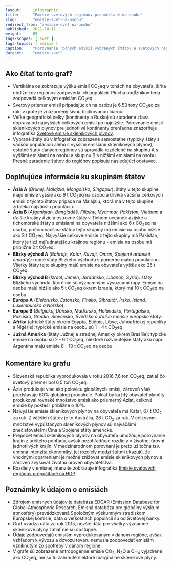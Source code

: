 ```yaml
---
layout:     infographic
title:      "Emisie svetových regiónov prepočítané na osobu"
slug:       "emisie-svet-na-osobu"
redirect_from: "/emisie-svet-na-osobu"
published:  2021-10-11
weight:     89
tags-scopes: [ svet ]
tags-topics: [ emisie ]
caption:    "Porovnanie ročných emisií vybraných štátov a svetových regiónov, vyjadrené na obyvateľa aj za celú populáciu."
dataset:    "emisie-svet"
---
```


## Ako čítať tento graf?

* Vertikálna os zobrazuje výšku emisií <glossary id="co2eq">CO<sub>2</sub>eq</glossary> v tonách na obyvateľa, šírka obdĺžnikov regiónov zodpovedá ich populácii. Plocha obdĺžnikov teda zodpovedá celkovým emisiám CO<sub>2</sub>eq.
* Svetový priemer emisií pripadajúcich na osobu je 6,53 tony CO<sub>2</sub>eq za rok, v grafe je znázornený sivou bodkovanou čiarou.
* Veľké geografické celky (kontinenty a Rusko) sú zoradené zľava doprava od najvyšších celkových emisií po najnižšie. Porovnanie emisií skleníkových plynov pre jednotlivé kontinenty prehľadne znázorňuje infografika [Svetové emisie skleníkových plynov](/infografiky/emisie-svet).
* Vybrané štáty sú v infografike zobrazené samostatne (typicky štáty s väčšou populáciou alebo s vyššími emisiami skleníkových plynov), ostatné štáty daných regiónov sú spravidla rozdelené na skupinu A s vyššími emisiami na osobu a skupinu B s nižšími emisiami na osobu. Presné zaradenie štátov do regiónov popisuje nasledujúci odstavec.

## Doplňujúce informácie ku skupinám štátov

* __Ázia A__ (*Brunej, Malajzia, Mongolsko, Singapur*): štáty v tejto skupine majú emisie vyššie ako 9 t CO<sub>2</sub>eq na osobu a drvivá väčšina celkových emisií z týchto štátov pripadá na Malajziu, ktorá ma v tejto skupine zďaleka najväčšiu populáciu.
* __Ázia B__ (*Afganistan, Bangladéš, Filipíny, Myanmar, Pakistan, Vietnam* a ďalšie krajiny Ázie a ostrovné štáty v Tichom oceáne): ázijské a tichomorské štáty s emisiami na obyvateľa nižšími ako 6 t CO<sub>2</sub>eq na osobu, pričom väčšina štátov tejto skupiny má emisie na osobu nižšie ako 3 t CO<sub>2</sub>eq. Najvyššie celkové emisie z tejto skupiny má Pakistan, ktorý je tiež najľudnatejšou krajinou regiónu - emisie na osobu má približne 2 t CO<sub>2</sub>eq.
* __Blízky východ A__ (*Bahrajn, Katar, Kuvajt, Omán, Spojené arabské emiráty*): ropné štáty Blízkeho východu s pomerne malou populáciou. Všetky štáty tejto skupiny majú emisie na obyvateľa vyššie ako 25 t CO<sub>2</sub>eq.
* __Blízky východ B__ (*Izrael, Jemen, Jordánsko, Libanon, Sýria*): štáty Blízkeho východu, ktoré nie sú významnými vývozcami ropy. Emisie na osobu majú nižšie ako 5 t CO<sub>2</sub>eq okrem Izraela, ktorý má 10 t CO<sub>2</sub>eq na osobu.
* __Európa A__ (*Bielorusko, Estónsko, Fínsko, Gibraltár, Írsko, Island, Luxembursko a Nórsko*).
* __Európa B__ (*Belgicko, Dánsko, Maďarsko, Holandsko, Portugalsko, Rakúsko, Grécko, Slovensko, Švédsko a ďalšie menšie európske štáty*.
* __Afrika__ (africké štáty okrem Egypta, Etiópie, Líbye, Juhoafrickej republiky a Nigérie): typické emisie na osobu sú 1 - 4 t CO<sub>2</sub>eq.
* __Južná Amerika__ (štáty Južnej a strednej Ameriky okrem Brazílie): typické emisie na osobu sú 2 - 6 t CO<sub>2</sub>eq, niektoré rozvinutejšie štáty ako napr. Argentína majú emisie 8 - 10 t CO<sub>2</sub>eq na osobu.

## Komentáre ku grafu

* Slovenská republika vyprodukovala v roku 2016 7,6 ton CO<sub>2</sub>eq, zatiaľ čo svetový priemer bol 6,5 ton CO<sub>2</sub>eq.
* Ázia produkuje viac ako polovicu globálnych emisií, zároveň však predstavuje 60% globálnej produkcie. Pokiaľ by každý obyvateľ planéty produkoval rovnaké množstvo emisií ako priemerný Aziat, celkové emisie by poklesli približne o 10%.
* Najvyššie emisie skleníkových plynov na obyvateľa má Katar, 67 t CO<sub>2</sub> za rok. Z väčších štátov je to Austrália, 28 t CO<sub>2</sub> za rok. V celkovom množstve vypúšťaných skleníkových plynov sú najväčšími znečisťovateľmi Čína a Spojené štáty americké.
* Prepočet emisií skleníkových plynov na obyvateľa umožňuje porovnanie krajín z určitého pohľadu, avšak nezohľadňuje rozdiely v životnej úrovni jednotlivých krajín. V medzinárodnom porovnaní je preto užitočná tzv. <glossary id="emisnaintenzitaekonomiky">emisná intenzita ekonomiky</glossary>, jej rozdiely medzi štátmi ukazujú, že <!--[-->vhodnými opatreniami<!--](/infografiky/mitigacni-opatreni-mmf)--> je možné znižovať emisie skleníkových plynov a zároveň zvyšovať životnú úroveň obyvateľstva.
* Rozdiely v emisnej intenzite zobrazuje infografika [Emisie svetových regiónov prepočítané na HDP](/infografiky/emisie-svet-na-hdp).

## Poznámky k údajom o emisiách

* Zdrojom emisných údajov je databáza EDGAR (Emission Database for Global Atmospheric Research, Emisná databáza pre globálny výskum atmosféry) prevádzkovaná Spoločným výskumným strediskom Európskej komisie, dáta o veľkostiach populácií sú od Svetovej banky.
* Graf uvádza dáta za rok 2015, novšie dáta pre všetky významné skleníkové plyny zatiaľ nie sú dostupné.
* Údaje zodpovedajú emisiám vyprodukovaným v danom regióne, avšak vzhľadom k vývozu a dovozu tovaru nemusia zodpovedať emisiám vzniknutým zo spotreby v danom regióne.
* V grafe sú zobrazené <glossary id="antropogennesklenikoveplyny">antropogénne emisie</glossary> CO<sub>2</sub>, N<sub>2</sub>O a CH<sub>4</sub> vyjadrené ako <glossary id="co2eq">CO<sub>2</sub>eq</glossary>, nie sú tu zahrnuté niektoré marginálne skleníkové plyny.
